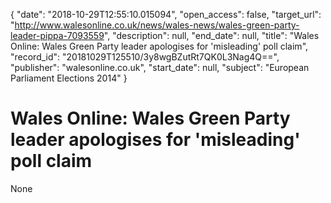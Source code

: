 {
  "date": "2018-10-29T12:55:10.015094", 
  "open_access": false, 
  "target_url": "http://www.walesonline.co.uk/news/wales-news/wales-green-party-leader-pippa-7093559", 
  "description": null, 
  "end_date": null, 
  "title": "Wales Online: Wales Green Party leader apologises for 'misleading' poll claim", 
  "record_id": "20181029T125510/3y8wgBZutRt7QK0L3Nag4Q==", 
  "publisher": "walesonline.co.uk", 
  "start_date": null, 
  "subject": "European Parliament Elections 2014"
}

# Wales Online: Wales Green Party leader apologises for 'misleading' poll claim

None